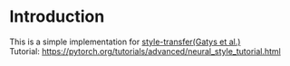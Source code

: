 
# Introduction   
This is a simple implementation for [style-transfer(Gatys et al.)](https://arxiv.org/abs/1508.06576)   
Tutorial: https://pytorch.org/tutorials/advanced/neural_style_tutorial.html    
